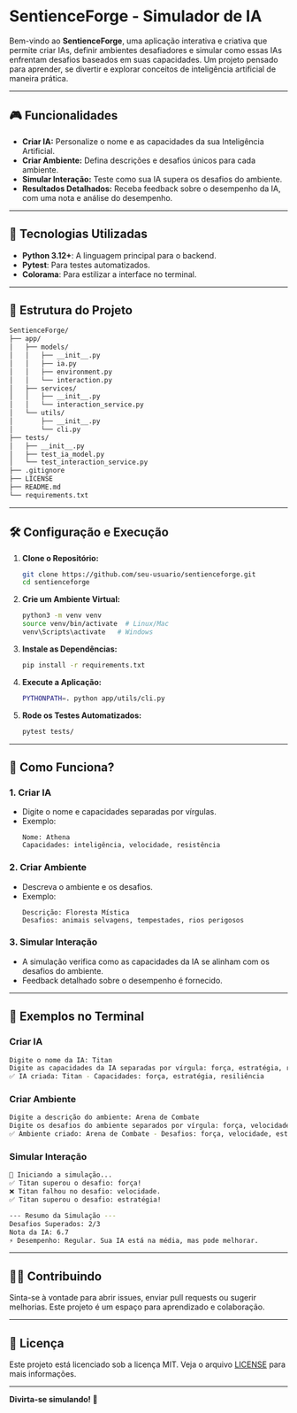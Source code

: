 # SentienceForge - Simulador de IA

Bem-vindo ao **SentienceForge**, uma aplicação interativa e criativa que permite criar IAs, definir ambientes desafiadores e simular como essas IAs enfrentam desafios baseados em suas capacidades. Um projeto pensado para aprender, se divertir e explorar conceitos de inteligência artificial de maneira prática.

---

## 🎮 Funcionalidades

- **Criar IA:** Personalize o nome e as capacidades da sua Inteligência Artificial.
- **Criar Ambiente:** Defina descrições e desafios únicos para cada ambiente.
- **Simular Interação:** Teste como sua IA supera os desafios do ambiente.
- **Resultados Detalhados:** Receba feedback sobre o desempenho da IA, com uma nota e análise do desempenho.

---

## 🚀 Tecnologias Utilizadas

- **Python 3.12+**: A linguagem principal para o backend.
- **Pytest**: Para testes automatizados.
- **Colorama**: Para estilizar a interface no terminal.

---

## 📂 Estrutura do Projeto

```bash
SentienceForge/
├── app/
│   ├── models/
│   │   ├── __init__.py
│   │   ├── ia.py
│   │   ├── environment.py
│   │   └── interaction.py
│   ├── services/
│   │   ├── __init__.py
│   │   └── interaction_service.py
│   └── utils/
│       ├── __init__.py
│       └── cli.py
├── tests/
│   ├── __init__.py
│   ├── test_ia_model.py
│   └── test_interaction_service.py
├── .gitignore
├── LICENSE
├── README.md
└── requirements.txt
```

---

## 🛠️ Configuração e Execução

1. **Clone o Repositório:**

   ```bash
   git clone https://github.com/seu-usuario/sentienceforge.git
   cd sentienceforge
   ```

2. **Crie um Ambiente Virtual:**

   ```bash
   python3 -m venv venv
   source venv/bin/activate  # Linux/Mac
   venv\Scripts\activate   # Windows
   ```

3. **Instale as Dependências:**

   ```bash
   pip install -r requirements.txt
   ```

4. **Execute a Aplicação:**

   ```bash
   PYTHONPATH=. python app/utils/cli.py
   ```

5. **Rode os Testes Automatizados:**

   ```bash
   pytest tests/
   ```

---

## 🧠 Como Funciona?

### **1. Criar IA**
- Digite o nome e capacidades separadas por vírgulas.
- Exemplo:
  ```
  Nome: Athena
  Capacidades: inteligência, velocidade, resistência
  ```

### **2. Criar Ambiente**
- Descreva o ambiente e os desafios.
- Exemplo:
  ```
  Descrição: Floresta Mística
  Desafios: animais selvagens, tempestades, rios perigosos
  ```

### **3. Simular Interação**
- A simulação verifica como as capacidades da IA se alinham com os desafios do ambiente.
- Feedback detalhado sobre o desempenho é fornecido.

---

## 📜 Exemplos no Terminal

### Criar IA
```bash
Digite o nome da IA: Titan
Digite as capacidades da IA separadas por vírgula: força, estratégia, resiliência
✅ IA criada: Titan - Capacidades: força, estratégia, resiliência
```

### Criar Ambiente
```bash
Digite a descrição do ambiente: Arena de Combate
Digite os desafios do ambiente separados por vírgula: força, velocidade, estratégia
✅ Ambiente criado: Arena de Combate - Desafios: força, velocidade, estratégia
```

### Simular Interação
```bash
🤖 Iniciando a simulação...
✅ Titan superou o desafio: força!
❌ Titan falhou no desafio: velocidade.
✅ Titan superou o desafio: estratégia!

--- Resumo da Simulação ---
Desafios Superados: 2/3
Nota da IA: 6.7
⚡ Desempenho: Regular. Sua IA está na média, mas pode melhorar.
```

---

## 🧑‍💻 Contribuindo

Sinta-se à vontade para abrir issues, enviar pull requests ou sugerir melhorias. Este projeto é um espaço para aprendizado e colaboração.

---

## 📝 Licença

Este projeto está licenciado sob a licença MIT. Veja o arquivo [LICENSE](./LICENSE) para mais informações.

---

**Divirta-se simulando! 🚀**
